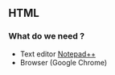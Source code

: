 ## HTML

### What do we need ? 

 - Text editor [Notepad++](https://notepad-plus-plus.org/downloads/)
 - Browser (Google Chrome)
